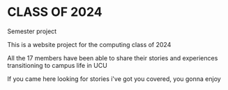 # CLASS OF 2024
 Semester project 
 
 This is a website project for the computing class of 2024

 All the 17 members have been able to share their stories and experiences transitioning to campus life in UCU

 If you came here looking for stories i've got you covered, you gonna enjoy
